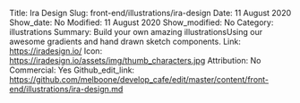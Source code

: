 Title: Ira Design
Slug: front-end/illustrations/ira-design
Date: 11 August 2020
Show_date: No
Modified: 11 August 2020
Show_modified: No
Category: illustrations
Summary:  Build your own amazing illustrationsUsing our awesome gradients and hand drawn sketch components.
Link: https://iradesign.io/
Icon: https://iradesign.io/assets/img/thumb_characters.jpg
Attribution: No
Commercial: Yes
Github_edit_link: https://github.com/melboone/develop_cafe/edit/master/content/front-end/illustrations/ira-design.md